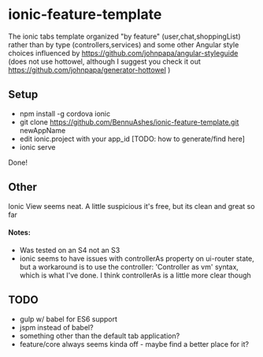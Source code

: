 # ionic-feature-template
The ionic tabs template organized "by feature" (user,chat,shoppingList) rather than by type (controllers,services) and some other Angular style choices influenced by https://github.com/johnpapa/angular-styleguide (does not use hottowel, although I suggest you check it out https://github.com/johnpapa/generator-hottowel )

## Setup
* npm install -g cordova ionic
* git clone https://github.com/BennuAshes/ionic-feature-template.git newAppName
* edit ionic.project with your app_id [TODO: how to generate/find here]
* ionic serve

Done!

## Other
Ionic View seems neat. A little suspicious it's free, but its clean and great so far

#### Notes: 
* Was tested on an S4 not an S3
* ionic seems to have issues with controllerAs property on ui-router state, but a workaround is to use the controller: 'Controller as vm' syntax, which is what I've done. I think controllerAs is a little more clear though


## TODO
* gulp w/ babel for ES6 support
* jspm instead of babel?
* something other than the default tab application?
* feature/core always seems kinda off - maybe find a better place for it?
